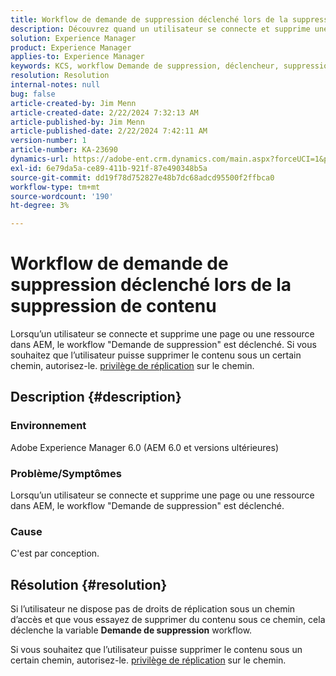 ```yaml
---
title: Workflow de demande de suppression déclenché lors de la suppression de contenu
description: Découvrez quand un utilisateur se connecte et supprime une page ou une ressource dans AEM, le workflow "Demande de suppression" est déclenché.
solution: Experience Manager
product: Experience Manager
applies-to: Experience Manager
keywords: KCS, workflow Demande de suppression, déclencheur, suppression de contenu, AEM 6.0, Adobe Experience Manager 6.0, FAQ
resolution: Resolution
internal-notes: null
bug: false
article-created-by: Jim Menn
article-created-date: 2/22/2024 7:32:13 AM
article-published-by: Jim Menn
article-published-date: 2/22/2024 7:42:11 AM
version-number: 1
article-number: KA-23690
dynamics-url: https://adobe-ent.crm.dynamics.com/main.aspx?forceUCI=1&pagetype=entityrecord&etn=knowledgearticle&id=6fc7b07a-54d1-ee11-9079-6045bd006268
exl-id: 6e79da5a-ce89-411b-921f-87e490348b5a
source-git-commit: dd19f78d752827e48b7dc68adcd95500f2ffbca0
workflow-type: tm+mt
source-wordcount: '190'
ht-degree: 3%

---
```


# Workflow de demande de suppression déclenché lors de la suppression de contenu


Lorsqu’un utilisateur se connecte et supprime une page ou une ressource dans AEM, le workflow &quot;Demande de suppression&quot; est déclenché. Si vous souhaitez que l’utilisateur puisse supprimer le contenu sous un certain chemin, autorisez-le. [privilège de réplication](https://experienceleague.adobe.com/docs/experience-manager-release-information/aem-release-updates/previous-updates/aem-previous-versions.html?lang=fr) sur le chemin.

## Description {#description}


### Environnement

Adobe Experience Manager 6.0 (AEM 6.0 et versions ultérieures)

### Problème/Symptômes

Lorsqu’un utilisateur se connecte et supprime une page ou une ressource dans AEM, le workflow &quot;Demande de suppression&quot; est déclenché.

### Cause

C&#39;est par conception.


## Résolution {#resolution}


Si l’utilisateur ne dispose pas de droits de réplication sous un chemin d’accès et que vous essayez de supprimer du contenu sous ce chemin, cela déclenche la variable <b>Demande de suppression</b> workflow.

Si vous souhaitez que l’utilisateur puisse supprimer le contenu sous un certain chemin, autorisez-le. [privilège de réplication](https://experienceleague.adobe.com/docs/experience-manager-release-information/aem-release-updates/previous-updates/aem-previous-versions.html?lang=fr) sur le chemin.
